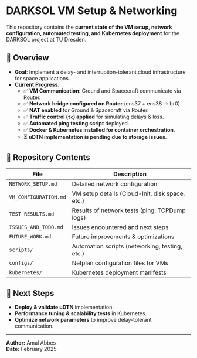 # DARKSOL VM Setup & Networking

This repository contains the **current state of the VM setup, network configuration, automated testing, and Kubernetes deployment** for the DARKSOL project at TU Dresden.

## 📌 Overview
- **Goal**: Implement a delay- and interruption-tolerant cloud infrastructure for space applications.
- **Current Progress**:
  - ✅ **VM Communication**: Ground and Spacecraft communicate via Router.
  - ✅ **Network bridge configured on Router** (ens37 + ens38 → br0).
  - ✅ **NAT enabled** for Ground & Spacecraft via Router.
  - ✅ **Traffic control (`tc`) applied** for simulating delays & loss.
  - ✅ **Automated ping testing script** deployed.
  - ✅ **Docker & Kubernetes installed for container orchestration**.
  - ⏳ **uDTN implementation is pending due to storage issues**.

## 📁 Repository Contents
| File                  | Description |
|-----------------------|-------------|
| `NETWORK_SETUP.md`     | Detailed network configuration |
| `VM_CONFIGURATION.md`  | VM setup details (Cloud-Init, disk space, etc.) |
| `TEST_RESULTS.md`      | Results of network tests (ping, TCPDump logs) |
| `ISSUES_AND_TODO.md`   | Issues encountered and next steps |
| `FUTURE_WORK.md`       | Future improvements & optimizations |
| `scripts/`            | Automation scripts (networking, testing, etc.) |
| `configs/`            | Netplan configuration files for VMs |
| `kubernetes/`         | Kubernetes deployment manifests |

## 🚀 Next Steps
- **Deploy & validate uDTN** implementation.
- **Performance tuning & scalability tests** in Kubernetes.
- **Optimize network parameters** to improve delay-tolerant communication.

---
**Author:** Amal Abbes  
**Date:** February 2025
